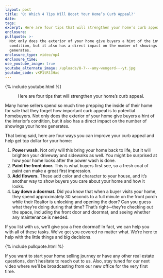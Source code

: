 ```yaml
---
layout: post
title: 'Q: Which 4 Tips Will Boost Your Home’s Curb Appeal?'
date:
tags:
excerpt: Here are four tips that will strengthen your home’s curb appeal.
enclosure:
pullquote: >-
  Not only does the exterior of your home give buyers a hint of the interior’s
  condition, but it also has a direct impact on the number of showings your home
  generates.
enclosure_type: video/mp4
enclosure_time:
use_youtube_image: true
youtube_alternate_image: /uploads/8-7---amy-wengerd---yt.jpg
youtube_code: vKP1tRl3Hxc
---
```


{% include youtube.html %}<center>Here are four tips that will strengthen your home’s curb appeal.&nbsp;</center>

Many home sellers spend so much time prepping the inside of their home for sale that they forget how important curb appeal is to potential homebuyers. Not only does the exterior of your home give buyers a hint of the interior’s condition, but it also has a direct impact on the number of showings your home generates.&nbsp;

That being said, here are four ways you can improve your curb appeal and help get top dollar for your home:

1. **Power wash.** Not only will this bring your home back to life, but it will brighten your driveway and sidewalks as well. You might be surprised at how your home looks after the power wash is done.&nbsp;
2. **Paint the front door.** This is what buyers first see, so a fresh coat of paint can make a great first impression.&nbsp;
3. **Add flowers.** These add color and character to your house, and it’s another way to show buyers you care about your home and how it looks.&nbsp;
4. **Lay down a doormat.** Did you know that when a buyer visits your home, they spend approximately 30 seconds to a full minute on the front porch while their Realtor is unlocking and opening the door? Can you guess what they’re doing during that time? That’s right—they’re checking out the space, including the front door and doormat, and seeing whether any maintenance is needed.&nbsp;

If you list with us, we’ll give you a free doormat\! In fact, we can help you with all of these tasks. We’ve got you covered no matter what. We’re here to help with the little things and big decisions.&nbsp;

{% include pullquote.html %}

If you want to start your home selling journey or have any other real estate questions, don’t hesitate to reach out to us. Also, stay tuned for our next video where we’ll be broadcasting from our new office for the very first time.&nbsp;